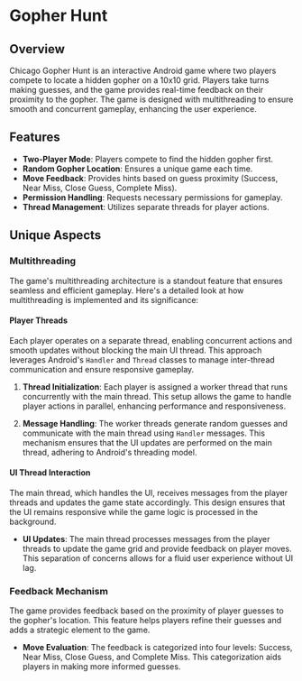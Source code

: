 # Gopher Hunt

## Overview

Chicago Gopher Hunt is an interactive Android game where two players compete to locate a hidden gopher on a 10x10 grid. Players take turns making guesses, and the game provides real-time feedback on their proximity to the gopher. The game is designed with multithreading to ensure smooth and concurrent gameplay, enhancing the user experience.

## Features

- **Two-Player Mode**: Players compete to find the hidden gopher first.
- **Random Gopher Location**: Ensures a unique game each time.
- **Move Feedback**: Provides hints based on guess proximity (Success, Near Miss, Close Guess, Complete Miss).
- **Permission Handling**: Requests necessary permissions for gameplay.
- **Thread Management**: Utilizes separate threads for player actions.

## Unique Aspects

### Multithreading

The game's multithreading architecture is a standout feature that ensures seamless and efficient gameplay. Here's a detailed look at how multithreading is implemented and its significance:

#### Player Threads

Each player operates on a separate thread, enabling concurrent actions and smooth updates without blocking the main UI thread. This approach leverages Android's `Handler` and `Thread` classes to manage inter-thread communication and ensure responsive gameplay.

1. **Thread Initialization**:
   Each player is assigned a worker thread that runs concurrently with the main thread. This setup allows the game to handle player actions in parallel, enhancing performance and responsiveness.

2. **Message Handling**:
   The worker threads generate random guesses and communicate with the main thread using `Handler` messages. This mechanism ensures that the UI updates are performed on the main thread, adhering to Android's threading model.

#### UI Thread Interaction

The main thread, which handles the UI, receives messages from the player threads and updates the game state accordingly. This design ensures that the UI remains responsive while the game logic is processed in the background.

- **UI Updates**:
  The main thread processes messages from the player threads to update the game grid and provide feedback on player moves. This separation of concerns allows for a fluid user experience without UI lag.

### Feedback Mechanism

The game provides feedback based on the proximity of player guesses to the gopher's location. This feature helps players refine their guesses and adds a strategic element to the game.

- **Move Evaluation**:
  The feedback is categorized into four levels: Success, Near Miss, Close Guess, and Complete Miss. This categorization aids players in making more informed guesses.

